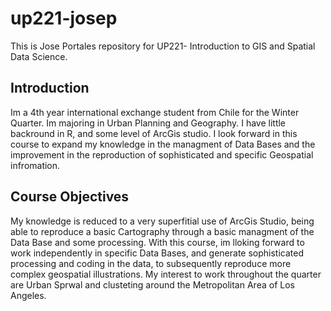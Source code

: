 # up221-josep

This is Jose Portales repository for UP221- Introduction to GIS and Spatial Data Science.

## Introduction

Im a 4th year international exchange student from Chile for the Winter Quarter. Im majoring in Urban Planning and Geography. I have little backround in R, and some level of ArcGis studio. I look forward in this course to expand my knowledge in the managment of Data Bases and the improvement in the reproduction of sophisticated and specific Geospatial infromation.

## Course Objectives

My knowledge is reduced to a very superfitial use of ArcGis Studio, being able to reproduce a basic Cartography through a basic managment of the Data Base and some processing. With this course, im lloking forward to work independently in specific Data Bases, and generate sophisticated processing and coding in the data, to subsequently reproduce more complex geospatial illustrations. My interest to work throughout the quarter are Urban Sprwal and clusteting around the Metropolitan Area of Los Angeles. 


